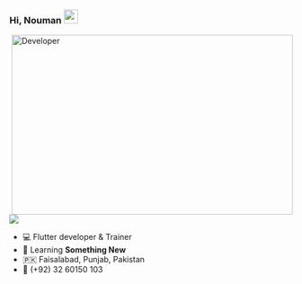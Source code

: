 

### Hi, Nouman <img src="https://media.giphy.com/media/hvRJCLFzcasrR4ia7z/giphy.gif" width="25">
<img align="right" alt="Developer" src="https://media0.giphy.com/media/u2pmTWUi0MXjyrMaVj/giphy.gif?cid=ecf05e47bp3n5aml29td8w3glpic16afysccx6v0wjjyxqgh&rid=giphy.gif&ct=g" width="500" height="320" />

![](https://komarev.com/ghpvc/?username=abraralidev&label=PROFILE+VIEWS&style=plastic)
- 💻 Flutter developer & Trainer
- 🌱 Learning **Something New**
- 🇵🇰 Faisalabad, Punjab, Pakistan
- 📱 (+92) 32 60150 103
<br><br>
<br><br>
<br><br>
<br><br>


